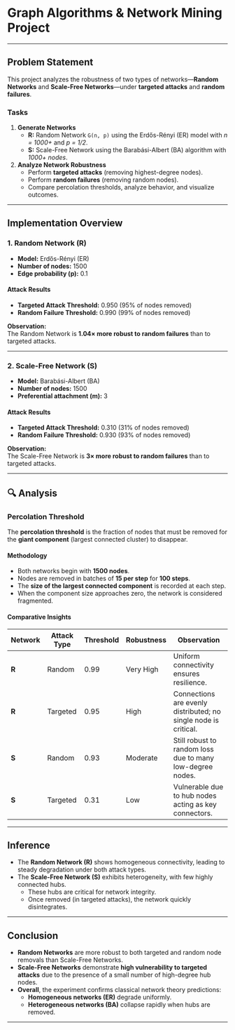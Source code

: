 # Graph Algorithms & Network Mining Project  

---

## Problem Statement

This project analyzes the robustness of two types of networks—**Random Networks** and **Scale-Free Networks**—under **targeted attacks** and **random failures**.

### Tasks
1. **Generate Networks**
   - **R:** Random Network `G(n, p)` using the Erdős-Rényi (ER) model with *n = 1000+* and *p = 1/2*.  
   - **S:** Scale-Free Network using the Barabási-Albert (BA) algorithm with *1000+ nodes*.
2. **Analyze Network Robustness**
   - Perform **targeted attacks** (removing highest-degree nodes).  
   - Perform **random failures** (removing random nodes).  
   - Compare percolation thresholds, analyze behavior, and visualize outcomes.

---

## Implementation Overview

### 1. Random Network (R)
- **Model:** Erdős-Rényi (ER)  
- **Number of nodes:** 1500  
- **Edge probability (p):** 0.1  

#### Attack Results
- **Targeted Attack Threshold:** 0.950 (95% of nodes removed)  
- **Random Failure Threshold:** 0.990 (99% of nodes removed)

**Observation:**  
The Random Network is **1.04× more robust to random failures** than to targeted attacks.

---

### 2. Scale-Free Network (S)
- **Model:** Barabási-Albert (BA)  
- **Number of nodes:** 1500  
- **Preferential attachment (m):** 3  

#### Attack Results
- **Targeted Attack Threshold:** 0.310 (31% of nodes removed)  
- **Random Failure Threshold:** 0.930 (93% of nodes removed)

**Observation:**  
The Scale-Free Network is **3× more robust to random failures** than to targeted attacks.

---

## 🔍 Analysis

### Percolation Threshold
The **percolation threshold** is the fraction of nodes that must be removed for the **giant component** (largest connected cluster) to disappear.

#### Methodology
- Both networks begin with **1500 nodes**.  
- Nodes are removed in batches of **15 per step** for **100 steps**.  
- The **size of the largest connected component** is recorded at each step.  
- When the component size approaches zero, the network is considered fragmented.

#### Comparative Insights
| Network | Attack Type | Threshold | Robustness | Observation |
|----------|--------------|------------|-------------|--------------|
| **R** | Random | 0.99 | Very High | Uniform connectivity ensures resilience. |
| **R** | Targeted | 0.95 | High | Connections are evenly distributed; no single node is critical. |
| **S** | Random | 0.93 | Moderate | Still robust to random loss due to many low-degree nodes. |
| **S** | Targeted | 0.31 | Low | Vulnerable due to hub nodes acting as key connectors. |

---

## Inference

- The **Random Network (R)** shows homogeneous connectivity, leading to steady degradation under both attack types.  
- The **Scale-Free Network (S)** exhibits heterogeneity, with few highly connected hubs.  
  - These hubs are critical for network integrity.  
  - Once removed (in targeted attacks), the network quickly disintegrates.

---

## Conclusion

- **Random Networks** are more robust to both targeted and random node removals than Scale-Free Networks.  
- **Scale-Free Networks** demonstrate **high vulnerability to targeted attacks** due to the presence of a small number of high-degree hub nodes.  
- **Overall**, the experiment confirms classical network theory predictions:
  - **Homogeneous networks (ER)** degrade uniformly.  
  - **Heterogeneous networks (BA)** collapse rapidly when hubs are removed.

---
